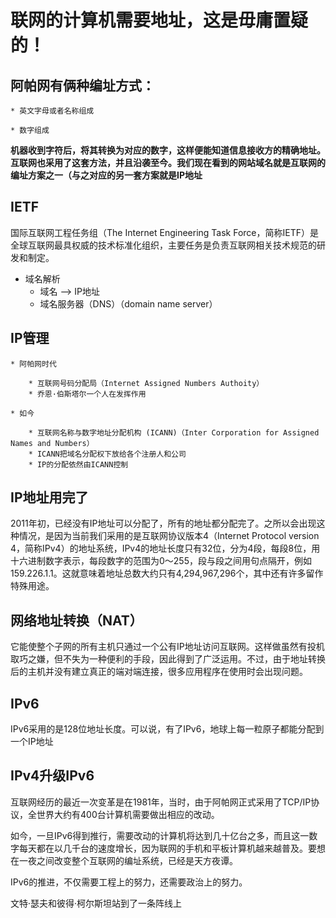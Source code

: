 # 联网的计算机需要地址，这是毋庸置疑的！

## 阿帕网有俩种编址方式：

    * 英文字母或者名称组成
    
    * 数字组成
    
**机器收到字符后，将其转换为对应的数字，这样便能知道信息接收方的精确地址。互联网也采用了这套方法，并且沿袭至今。我们现在看到的网站域名就是互联网的编址方案之一（与之对应的另一套方案就是IP地址**

## IETF 

国际互联网工程任务组（The Internet Engineering Task Force，简称IETF）是全球互联网最具权威的技术标准化组织，主要任务是负责互联网相关技术规范的研发和制定。

* 域名解析
    * 域名 --> IP地址 
    * 域名服务器（DNS）（domain name server）
    
## IP管理

    * 阿帕网时代
    
        * 互联网号码分配局（Internet Assigned Numbers Authoity）
        * 乔恩·伯斯塔尔一个人在发挥作用
        
    * 如今
    
        * 互联网名称与数字地址分配机构 (ICANN)（Inter Corporation for Assigned Names and Numbers）
        * ICANN把域名分配权下放给各个注册人和公司
        * IP的分配依然由ICANN控制
        
## IP地址用完了

2011年初，已经没有IP地址可以分配了，所有的地址都分配完了。之所以会出现这种情况，是因为当前我们采用的是互联网协议版本4（Internet Protocol version 4，简称IPv4）的地址系统，IPv4的地址长度只有32位，分为4段，每段8位，用十六进制数字表示，每段数字的范围为0～255，段与段之间用句点隔开，例如159.226.1.1。这就意味着地址总数大约只有4,294,967,296个，其中还有许多留作特殊用途。

## 网络地址转换（NAT）

它能使整个子网的所有主机只通过一个公有IP地址访问互联网。这样做虽然有投机取巧之嫌，但不失为一种便利的手段，因此得到了广泛运用。不过，由于地址转换后的主机并没有建立真正的端对端连接，很多应用程序在使用时会出现问题。

## IPv6

IPv6采用的是128位地址长度。可以说，有了IPv6，地球上每一粒原子都能分配到一个IP地址


## IPv4升级IPv6

互联网经历的最近一次变革是在1981年，当时，由于阿帕网正式采用了TCP/IP协议，全世界大约有400台计算机需要做出相应的改动。

如今，一旦IPv6得到推行，需要改动的计算机将达到几十亿台之多，而且这一数字每天都在以几千台的速度增长，因为联网的手机和平板计算机越来越普及。要想在一夜之间改变整个互联网的编址系统，已经是天方夜谭。 

IPv6的推进，不仅需要工程上的努力，还需要政治上的努力。

文特·瑟夫和彼得·柯尔斯坦站到了一条阵线上